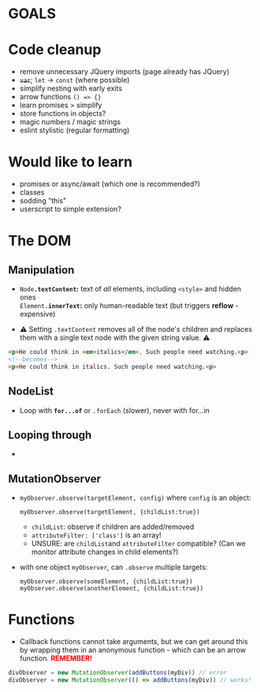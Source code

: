 # GOALS

# Code cleanup

* remove unnecessary JQuery imports (page already has JQuery)
* ~~`var`~~; `let` → `const` (where possible)
* simplify nesting with early exits
* arrow functions `() => {}`
* learn promises > simplify
* store functions in objects?
* magic numbers / magic strings
* eslint stylistic (regular formatting)

# Would like to learn

* promises or async/await (which one is recommended?)
* classes
* sodding "this"
* userscript to simple extension?

# The DOM
## Manipulation

* `Node`**`.textContent`:** text of *all* elements, including `<style>` and hidden ones  
`Element`**`.innerText`:** only human-readable text (but triggers **reflow** - expensive)

* ⚠ Setting `.textContent` removes all of the node's children and replaces them with a single text node with the given string value. ⚠

```html
<p>He could think in <em>italics</em>. Such people need watching.<p>
<!--becomes-->
<p>He could think in italics. Such people need watching.<p>
```

## NodeList
* Loop with **`for...of`** or `.forEach` (slower), never with for...in
## Looping through
* 

## MutationObserver
* `myObserver.observe(targetElement, config)` where `config` is an object:

      myObserver.observe(targetElement, {childList:true})

    * `childList`: observe if children are added/removed
    * `attributeFilter: ['class']` is an array!
    * UNSURE: are `childList`and `attributeFilter` compatible? (Can we monitor attribute changes in child elements?)

* with one object `myObserver`, can `.observe` multiple targets:

      myObserver.observe(someElement, {childList:true})
      myObserver.observe(anotherElement, {childList:true})

# Functions
* Callback functions cannot take arguments, but we can get around this by wrapping them in an anonymous function - which can be an arrow function. <span style="color:red">**REMEMBER!**</span>

```js
divObserver = new MutationObserver(addButtons(myDiv)) // error
divObserver = new MutationObserver(() => addButtons(myDiv)) // works!
```
